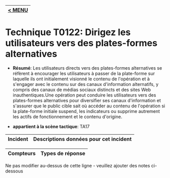 |[< MENU](../../README.md)|
|---|
# Technique T0122: Dirigez les utilisateurs vers des plates-formes alternatives

* **Résumé**: Les utilisateurs directs vers des plates-formes alternatives se réfèrent à encourager les utilisateurs à passer de la plate-forme sur laquelle ils ont initialement visionné le contenu de l'opération et à s'engager avec le contenu sur des canaux d'information alternatifs, y compris des canaux de médias sociaux distincts et des sites Web inauthentiques.Une opération peut conduire les utilisateurs vers des plates-formes alternatives pour diversifier ses canaux d'information et s'assurer que le public cible sait où accéder au contenu de l'opération si la plate-forme initiale suspend, les indicateurs ou supprime autrement les actifs de fonctionnement et le contenu d'origine.

* **appartient à la scène tactique**: TA17


|Incident |Descriptions données pour cet incident |
|-------- |-------------------- |



|Compteurs |Types de réponse |
|-------- |-------------- |


Ne pas modifier au-dessus de cette ligne - veuillez ajouter des notes ci-dessous